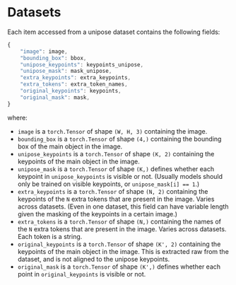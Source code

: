 # Datasets

Each item accessed from a unipose dataset contains the following fields:

```js
{
    "image": image,
    "bounding_box": bbox,
    "unipose_keypoints": keypoints_unipose,
    "unipose_mask": mask_unipose,
    "extra_keypoints": extra_keypoints,
    "extra_tokens": extra_token_names,
    "original_keypoints": keypoints,
    "original_mask": mask,
}
```

where:

- `image` is a `torch.Tensor` of shape `(W, H, 3)` containing the image.
- `bounding_box` is a `torch.Tensor` of shape `(4,)` containing the bounding box of the main object in the image.
- `unipose_keypoints` is a `torch.Tensor` of shape `(K, 2)` containing the keypoints of the main object in the image.
- `unipose_mask` is a `torch.Tensor` of shape `(K,)` defines whether each keypoint in `unipose_keypoints` is visible or not. (Usually models should only be trained on visible keypoints, or `unipose_mask[i] == 1`.)
- `extra_keypoints` is a `torch.Tensor` of shape `(N, 2)` containing the keypoints of the `N` extra tokens that are present in the image. Varies across datasets. (Even in one dataset, this field can have variable length given the masking of the keypoints in a certain image.)
- `extra_tokens` is a `torch.Tensor` of shape `(N,)` containing the names of the `N` extra tokens that are present in the image. Varies across datasets. Each token is a string.
- `original_keypoints` is a `torch.Tensor` of shape `(K', 2)` containing the keypoints of the main object in the image. This is extracted raw from the dataset, and is not aligned to the unipose keypoints.
- `original_mask` is a `torch.Tensor` of shape `(K',)` defines whether each point in `original_keypoints` is visible or not.
